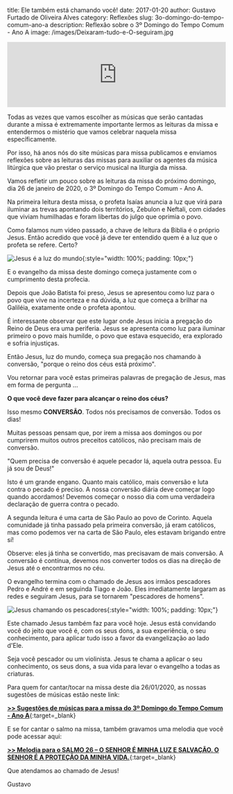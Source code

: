 title: Ele também está chamando você!
date: 2017-01-20
author: Gustavo Furtado de Oliveira Alves
category: Reflexões
slug: 3o-domingo-do-tempo-comum-ano-a
description: Reflexão sobre o 3º Domingo do Tempo Comum - Ano A
image: /images/Deixaram-tudo-e-O-seguiram.jpg

<iframe width="100%" src="https://www.youtube.com/embed/OR7BPe3Ksdg" frameborder="0" allow="accelerometer; autoplay; encrypted-media; gyroscope; picture-in-picture" allowfullscreen></iframe>

Todas as vezes que vamos escolher as músicas que serão cantadas durante a missa
é extremamente importante lermos as leituras da missa e entendermos o mistério que vamos celebrar naquela missa específicamente.

Por isso, há anos nós do site músicas para missa publicamos
e enviamos reflexões sobre as leituras das missas para auxiliar
os agentes da música litúrgica que vão prestar o serviço musical
na liturgia da missa.

Vamos refletir um pouco sobre as leituras da missa do próximo domingo, dia 26 de janeiro de 2020, o 3º Domingo do Tempo Comum - Ano A.

Na primeira leitura desta missa, o profeta Isaías anuncia a luz que virá para iluminar as trevas apontando dois territórios, Zebulon e Neftali, com cidades que viviam humilhadas
e foram libertas do julgo que oprimia o povo.

Como falamos num video passado, a chave de leitura da Biblia é o próprio Jesus.
Então acredido que você já deve ter entendido quem é a luz que o profeta se refere. Certo?

![Jesus é a luz do mundo](/images/jesus-luz-do-mundo.jpg){:style="width: 100%; padding: 10px;"}

E o evangelho da missa deste domingo começa justamente com o cumprimento desta profecia.

Depois que João Batista foi preso, Jesus se apresentou como luz para o povo que vive
na incerteza e na dúvida, a luz que começa a brilhar na Galiléia, exatamente onde o profeta apontou.

É interessante observar que este lugar onde Jesus inicia a pregação do Reino de Deus
era uma periferia. Jesus se apresenta como luz para iluminar primeiro o povo mais humilde,
o povo que estava esquecido, era explorado e sofria injustiças.

Então Jesus, luz do mundo, começa sua pregação nos chamando à conversão, 
"porque o reino dos céus está próximo".

Vou retornar para você estas primeiras palavras de pregação de Jesus, mas em forma de pergunta ...

**O que você deve fazer para alcançar o reino dos céus?**

Isso mesmo **CONVERSÃO**. Todos nós precisamos de conversão. Todos os dias!

Muitas pessoas pensam que, por irem a missa aos domingos ou por cumprirem muitos outros preceitos católicos, não precisam mais de conversão.

"Quem precisa de conversão é aquele pecador lá, aquela outra pessoa. Eu já sou de Deus!"

Isto é um grande engano. Quanto mais católico, mais conversão e luta contra o pecado é preciso. A nossa conversão diária deve começar logo quando acordamos!
Devemos começar o nosso dia com uma verdadeira declaração de guerra contra o pecado.

A segunda leitura é uma carta de São Paulo ao povo de Corinto.
Aquela comunidade já tinha passado pela primeira conversão, já eram católicos,
mas como podemos ver na carta de São Paulo, eles estavam brigando entre sí!

Observe: eles já tinha se convertido, mas precisavam de mais conversão.
A conversão é contínua, devemos nos converter todos os dias na direção de Jesus até o encontrarmos no céu.

O evangelho termina com o chamado de Jesus aos irmãos pescadores Pedro e André
e em seguinda Tiago e João.
Eles imediatamente largaram as redes e seguiram Jesus, para se tornarem "pescadores de homens".

![Jesus chamando os pescadores](/images/Deixaram-tudo-e-O-seguiram.jpg){:style="width: 100%; padding: 10px;"}

Este chamado Jesus também faz para você hoje.
Jesus está convidando você do jeito que você é, com os seus dons, a sua experiência, o seu conhecimento, para aplicar tudo isso a favor da evangelização ao lado d'Ele.

Seja você pescador ou um violinista. Jesus te chama a aplicar o seu conhecimento, os seus dons, a sua vida para levar o evangelho a todas as criaturas.

Para quem for cantar/tocar na missa deste dia 26/01/2020, as nossas sugestões de músicas estão neste link:

[**>> Sugestões de músicas para a missa do 3º Domingo do Tempo Comum - Ano A**](https://musicasparamissa.com.br/sugestoes-para/3o-domingo-do-tempo-comum-ano-a/){:target=\_blank}

E se for cantar o salmo na missa, também gravamos uma melodia que você pode acessar aqui:

[**>> Melodia para o SALMO 26 – O SENHOR É MINHA LUZ E SALVAÇÃO. O SENHOR É A PROTEÇÃO DA MINHA VIDA.**](https://musicasparamissa.com.br/musica/salmo-26-o-senhor-e-minha-luz-e-salvacao-o-senhor-e-a-protecao-da-minha-vida/){:target=\_blank}

Que atendamos ao chamado de Jesus!

Gustavo